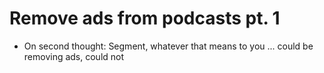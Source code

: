 # Remove ads from podcasts pt. 1

- On second thought: Segment, whatever that means to you ... could be removing ads, could not